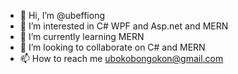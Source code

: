 - 👋 Hi, I’m @ubeffiong
- 👀 I’m interested in C# WPF and Asp.net and MERN 
- 🌱 I’m currently learning MERN
- 💞️ I’m looking to collaborate on C# and MERN
- 📫 How to reach me ubokobongokon@gmail.com

<!---
ubeffiong/ubeffiong is a ✨ special ✨ repository because its `README.md` (this file) appears on your GitHub profile.
You can click the Preview link to take a look at your changes.
--->
